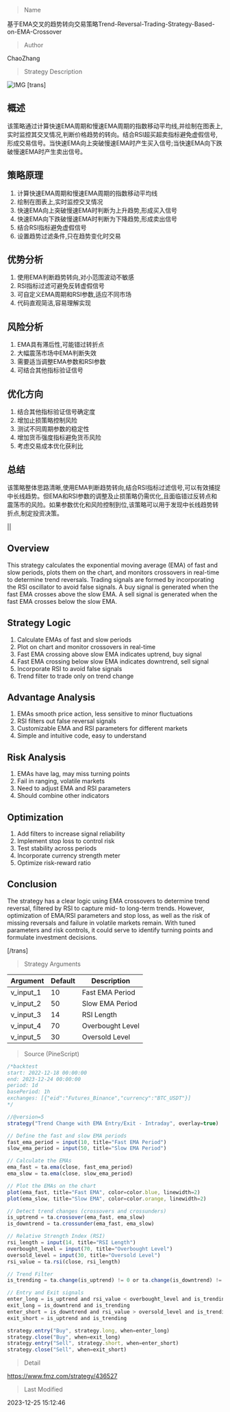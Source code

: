 
> Name

基于EMA交叉的趋势转向交易策略Trend-Reversal-Trading-Strategy-Based-on-EMA-Crossover

> Author

ChaoZhang

> Strategy Description

![IMG](https://www.fmz.com/upload/asset/3c0a2cb923ea10560a.png)
[trans]

## 概述

该策略通过计算快速EMA周期和慢速EMA周期的指数移动平均线,并绘制在图表上,实时监控其交叉情况,判断价格趋势的转向。结合RSI超买超卖指标避免虚假信号,形成交易信号。当快速EMA向上突破慢速EMA时产生买入信号;当快速EMA向下跌破慢速EMA时产生卖出信号。

## 策略原理   

1. 计算快速EMA周期和慢速EMA周期的指数移动平均线
2. 绘制在图表上,实时监控交叉情况
3. 快速EMA向上突破慢速EMA时判断为上升趋势,形成买入信号
4. 快速EMA向下跌破慢速EMA时判断为下降趋势,形成卖出信号
5. 结合RSI指标避免虚假信号
6. 设置趋势过滤条件,只在趋势变化时交易

## 优势分析

1. 使用EMA判断趋势转向,对小范围波动不敏感
2. RSI指标过滤可避免反转虚假信号
3. 可自定义EMA周期和RSI参数,适应不同市场
4. 代码直观简洁,容易理解实现

## 风险分析  

1. EMA具有滞后性,可能错过转折点
2. 大幅震荡市场中EMA判断失效  
3. 需要适当调整EMA参数和RSI参数
4. 可结合其他指标验证信号

## 优化方向

1. 结合其他指标验证信号确定度  
2. 增加止损策略控制风险
3. 测试不同周期参数的稳定性
4. 增加货币强度指标避免货币风险
5. 考虑交易成本优化获利比

## 总结

该策略整体思路清晰,使用EMA判断趋势转向,结合RSI指标过滤信号,可以有效捕捉中长线趋势。但EMA和RSI参数的调整及止损策略仍需优化,且面临错过反转点和震荡市的风险。如果参数优化和风险控制到位,该策略可以用于发现中长线趋势转折点,制定投资决策。

||


## Overview

This strategy calculates the exponential moving average (EMA) of fast and slow periods, plots them on the chart, and monitors crossovers in real-time to determine trend reversals. Trading signals are formed by incorporating the RSI oscillator to avoid false signals. A buy signal is generated when the fast EMA crosses above the slow EMA. A sell signal is generated when the fast EMA crosses below the slow EMA.

## Strategy Logic

1. Calculate EMAs of fast and slow periods  
2. Plot on chart and monitor crossovers in real-time
3. Fast EMA crossing above slow EMA indicates uptrend, buy signal
4. Fast EMA crossing below slow EMA indicates downtrend, sell signal 
5. Incorporate RSI to avoid false signals
6. Trend filter to trade only on trend change

## Advantage Analysis  

1. EMAs smooth price action, less sensitive to minor fluctuations
2. RSI filters out false reversal signals 
3. Customizable EMA and RSI parameters for different markets
4. Simple and intuitive code, easy to understand

## Risk Analysis

1. EMAs have lag, may miss turning points
2. Fail in ranging, volatile markets
3. Need to adjust EMA and RSI parameters  
4. Should combine other indicators  

## Optimization    

1. Add filters to increase signal reliability   
2. Implement stop loss to control risk
3. Test stability across periods  
4. Incorporate currency strength meter 
5. Optimize risk-reward ratio  

## Conclusion

The strategy has a clear logic using EMA crossovers to determine trend reversal, filtered by RSI to capture mid- to long-term trends. However, optimization of EMA/RSI parameters and stop loss, as well as the risk of missing reversals and failure in volatile markets remain. With tuned parameters and risk controls, it could serve to identify turning points and formulate investment decisions.

[/trans]

> Strategy Arguments



|Argument|Default|Description|
|----|----|----|
|v_input_1|10|Fast EMA Period|
|v_input_2|50|Slow EMA Period|
|v_input_3|14|RSI Length|
|v_input_4|70|Overbought Level|
|v_input_5|30|Oversold Level|


> Source (PineScript)

``` javascript
/*backtest
start: 2022-12-18 00:00:00
end: 2023-12-24 00:00:00
period: 1d
basePeriod: 1h
exchanges: [{"eid":"Futures_Binance","currency":"BTC_USDT"}]
*/

//@version=5
strategy("Trend Change with EMA Entry/Exit - Intraday", overlay=true)

// Define the fast and slow EMA periods
fast_ema_period = input(10, title="Fast EMA Period")
slow_ema_period = input(50, title="Slow EMA Period")

// Calculate the EMAs
ema_fast = ta.ema(close, fast_ema_period)
ema_slow = ta.ema(close, slow_ema_period)

// Plot the EMAs on the chart
plot(ema_fast, title="Fast EMA", color=color.blue, linewidth=2)
plot(ema_slow, title="Slow EMA", color=color.orange, linewidth=2)

// Detect trend changes (crossovers and crossunders)
is_uptrend = ta.crossover(ema_fast, ema_slow)
is_downtrend = ta.crossunder(ema_fast, ema_slow)

// Relative Strength Index (RSI)
rsi_length = input(14, title="RSI Length")
overbought_level = input(70, title="Overbought Level")
oversold_level = input(30, title="Oversold Level")
rsi_value = ta.rsi(close, rsi_length)

// Trend Filter
is_trending = ta.change(is_uptrend) != 0 or ta.change(is_downtrend) != 0

// Entry and Exit signals
enter_long = is_uptrend and rsi_value < overbought_level and is_trending
exit_long = is_downtrend and is_trending
enter_short = is_downtrend and rsi_value > oversold_level and is_trending
exit_short = is_uptrend and is_trending

strategy.entry("Buy", strategy.long, when=enter_long)
strategy.close("Buy", when=exit_long)
strategy.entry("Sell", strategy.short, when=enter_short)
strategy.close("Sell", when=exit_short)

```

> Detail

https://www.fmz.com/strategy/436527

> Last Modified

2023-12-25 15:12:46

